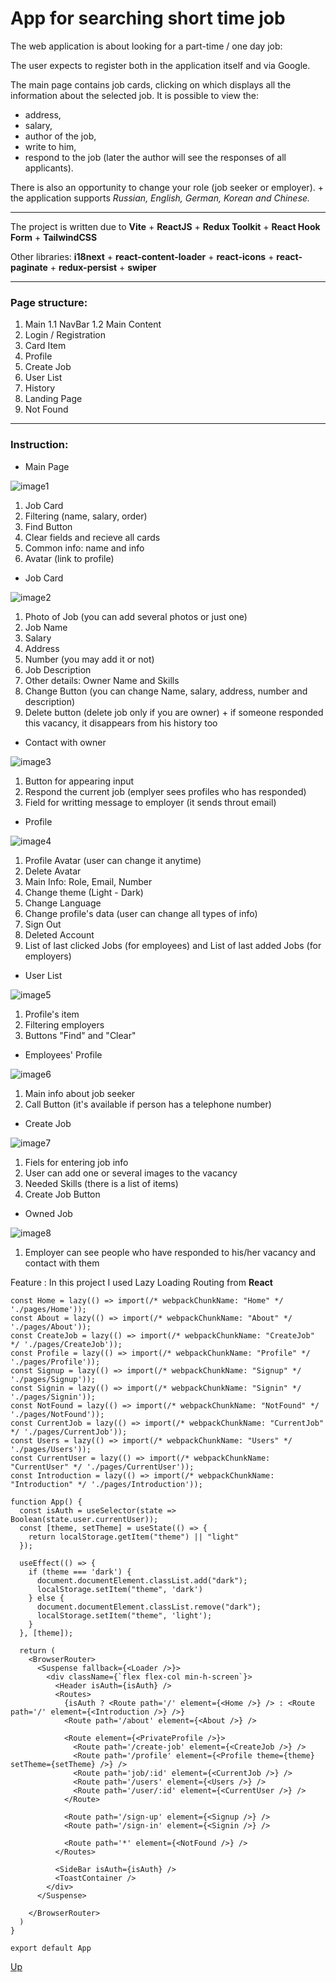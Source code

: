 <a id="anchor"></a>

# App for searching short time job 
The web application is about looking for a part-time / one day job:

The user expects to register both in the application itself and via Google.

The main page contains job cards, clicking on which displays all the information about the selected job. 
It is possible to view the:
* address, 
* salary, 
* author of the job, 
* write to him, 
* respond to the job (later the author will see the responses of all applicants).

There is also an opportunity to change your role (job seeker or employer). + the application supports _Russian, English, German, Korean and Chinese._

***

The project is written due to __Vite__ + __ReactJS__ + __Redux Toolkit__ + __React Hook Form__ + __TailwindCSS__

Other libraries: __i18next__ + __react-content-loader__ + __react-icons__ + __react-paginate__ + __redux-persist__ + __swiper__

***

### Page structure:

1. Main
  1.1 NavBar
  1.2 Main Content
2. Login / Registration
3. Card Item
4. Profile
5. Create Job
6. User List
7. History
8. Landing Page
9. Not Found

***

### Instruction:
* Main Page

![image1](./client/public/readmeImage/markdownImage.png)

1. Job Card
2. Filtering (name, salary, order)
3. Find Button
4. Clear fields and recieve all cards
5. Common info: name and info
6. Avatar (link to profile)

* Job Card

![image2](./client/public/readmeImage/markdownImage2.png)

1. Photo of Job (you can add several photos or just one)
2. Job Name
3. Salary
4. Address
5. Number (you may add it or not)
6. Job Description
7. Other details: Owner Name and Skills
8. Change Button (you can change Name, salary, address, number and description)
9. Delete button (delete job only if you are owner) + if someone responded this vacancy, it disappears from his history too

* Contact with owner

![image3](./client/public/readmeImage/markdownImage3.png)

1. Button for appearing input
2. Respond the current job (emplyer sees profiles who has responded)
3. Field for writting message to employer (it sends throut email)

* Profile

![image4](./client/public/readmeImage/markdownImage4.png)

1. Profile Avatar (user can change it anytime)
2. Delete Avatar
3. Main Info: Role, Email, Number
4. Change theme (Light - Dark)
5. Change Language
6. Change profile's data (user can change all types of info)
7. Sign Out
8. Deleted Account
9. List of last clicked Jobs (for employees) and List of last added Jobs (for employers)

* User List

![image5](./client/public/readmeImage/markdownImage5.png)

1. Profile's item
2. Filtering employers
3. Buttons "Find" and "Clear"

* Employees' Profile

![image6](./client/public/readmeImage/markdownImage6.png)

1. Main info about job seeker
2. Call Button (it's available if person has a telephone number)

* Create Job

![image7](./client/public/readmeImage/markdownImage7.png)

1. Fiels for entering job info
2. User can add one or several images to the vacancy
3. Needed Skills (there is a list of items)
3. Create Job Button

* Owned Job

![image8](./client/public/readmeImage/markdownImage8.png)

1. Employer can see people who have responded to his/her vacancy and contact with them

Feature 
: In this project I used Lazy Loading Routing from __React__

```
const Home = lazy(() => import(/* webpackChunkName: "Home" */ './pages/Home'));
const About = lazy(() => import(/* webpackChunkName: "About" */ './pages/About'));
const CreateJob = lazy(() => import(/* webpackChunkName: "CreateJob" */ './pages/CreateJob'));
const Profile = lazy(() => import(/* webpackChunkName: "Profile" */ './pages/Profile'));
const Signup = lazy(() => import(/* webpackChunkName: "Signup" */ './pages/Signup'));
const Signin = lazy(() => import(/* webpackChunkName: "Signin" */ './pages/Signin'));
const NotFound = lazy(() => import(/* webpackChunkName: "NotFound" */ './pages/NotFound'));
const CurrentJob = lazy(() => import(/* webpackChunkName: "CurrentJob" */ './pages/CurrentJob'));
const Users = lazy(() => import(/* webpackChunkName: "Users" */ './pages/Users'));
const CurrentUser = lazy(() => import(/* webpackChunkName: "CurrentUser" */ './pages/CurrentUser'));
const Introduction = lazy(() => import(/* webpackChunkName: "Introduction" */ './pages/Introduction'));

function App() {
  const isAuth = useSelector(state => Boolean(state.user.currentUser));
  const [theme, setTheme] = useState(() => {
    return localStorage.getItem("theme") || "light"
  });

  useEffect(() => {
    if (theme === 'dark') {
      document.documentElement.classList.add("dark");
      localStorage.setItem("theme", 'dark')
    } else {
      document.documentElement.classList.remove("dark");
      localStorage.setItem("theme", 'light');
    }
  }, [theme]);

  return (
    <BrowserRouter>
      <Suspense fallback={<Loader />}>
        <div className={`flex flex-col min-h-screen`}>
          <Header isAuth={isAuth} />
          <Routes>
            {isAuth ? <Route path='/' element={<Home />} /> : <Route path='/' element={<Introduction />} />}
            <Route path='/about' element={<About />} />

            <Route element={<PrivateProfile />}>
              <Route path='/create-job' element={<CreateJob />} />
              <Route path='/profile' element={<Profile theme={theme} setTheme={setTheme} />} />
              <Route path='job/:id' element={<CurrentJob />} />
              <Route path='/users' element={<Users />} />
              <Route path='/user/:id' element={<CurrentUser />} />
            </Route>

            <Route path='/sign-up' element={<Signup />} />
            <Route path='/sign-in' element={<Signin />} />

            <Route path='*' element={<NotFound />} />
          </Routes>

          <SideBar isAuth={isAuth} />
          <ToastContainer />
        </div>
      </Suspense>

    </BrowserRouter>
  )
}

export default App
```

[Up](#anchor)